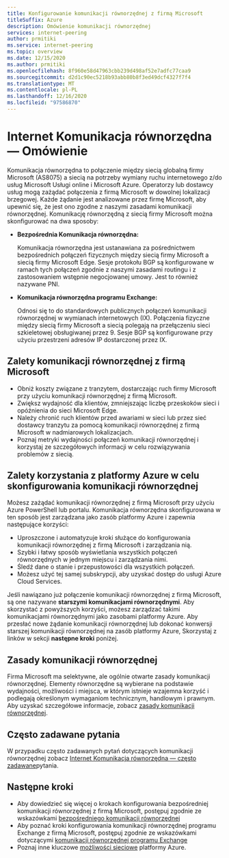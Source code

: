 ```yaml
---
title: Konfigurowanie komunikacji równorzędnej z firmą Microsoft
titleSuffix: Azure
description: Omówienie komunikacji równorzędnej
services: internet-peering
author: prmitiki
ms.service: internet-peering
ms.topic: overview
ms.date: 12/15/2020
ms.author: prmitiki
ms.openlocfilehash: 8f960e58d47963cbb239d498af52e7adfc77caa9
ms.sourcegitcommit: d2d1c90ec5218b93abb80b8f3ed49dcf4327f7f4
ms.translationtype: MT
ms.contentlocale: pl-PL
ms.lasthandoff: 12/16/2020
ms.locfileid: "97586870"
---
```

# <a name="internet-peering-overview"></a>Internet Komunikacja równorzędna — Omówienie

Komunikacja równorzędna to połączenie między siecią globalną firmy Microsoft (AS8075) a siecią na potrzeby wymiany ruchu internetowego z/do usług Microsoft Usługi online i Microsoft Azure. Operatorzy lub dostawcy usług mogą zażądać połączenia z firmą Microsoft w dowolnej lokalizacji brzegowej. Każde żądanie jest analizowane przez firmę Microsoft, aby upewnić się, że jest ono zgodne z naszymi zasadami komunikacji równorzędnej. Komunikację równorzędną z siecią firmy Microsoft można skonfigurować na dwa sposoby:

* **Bezpośrednia Komunikacja równorzędna:**

    Komunikacja równorzędna jest ustanawiana za pośrednictwem bezpośrednich połączeń fizycznych między siecią firmy Microsoft a siecią firmy Microsoft Edge. Sesje protokołu BGP są konfigurowane w ramach tych połączeń zgodnie z naszymi zasadami routingu i z zastosowaniem wstępnie negocjowanej umowy. Jest to również nazywane PNI.

* **Komunikacja równorzędna programu Exchange:**

    Odnosi się to do standardowych publicznych połączeń komunikacji równorzędnej w wymianach internetowych (IX). Połączenia fizyczne między siecią firmy Microsoft a siecią polegają na przełączeniu sieci szkieletowej obsługiwanej przez 9. Sesje BGP są konfigurowane przy użyciu przestrzeni adresów IP dostarczonej przez IX.

## <a name="benefits-of-peering-with-microsoft"></a>Zalety komunikacji równorzędnej z firmą Microsoft
* Obniż koszty związane z tranzytem, dostarczając ruch firmy Microsoft przy użyciu komunikacji równorzędnej z firmą Microsoft.
* Zwiększ wydajność dla klientów, zmniejszając liczbę przeskoków sieci i opóźnienia do sieci Microsoft Edge.
* Należy chronić ruch klientów przed awariami w sieci lub przez sieć dostawcy tranzytu za pomocą komunikacji równorzędnej z firmą Microsoft w nadmiarowych lokalizacjach.
* Poznaj metryki wydajności połączeń komunikacji równorzędnej i korzystaj ze szczegółowych informacji w celu rozwiązywania problemów z siecią.

## <a name="benefits-of-using-azure-to-set-up-peering"></a>Zalety korzystania z platformy Azure w celu skonfigurowania komunikacji równorzędnej

Możesz zażądać komunikacji równorzędnej z firmą Microsoft przy użyciu Azure PowerShell lub portalu. Komunikacja równorzędna skonfigurowana w ten sposób jest zarządzana jako zasób platformy Azure i zapewnia następujące korzyści:
* Uproszczone i automatyzuje kroki służące do konfigurowania komunikacji równorzędnej z firmą Microsoft i zarządzania nią.
* Szybki i łatwy sposób wyświetlania wszystkich połączeń równorzędnych w jednym miejscu i zarządzania nimi.
* Śledź dane o stanie i przepustowości dla wszystkich połączeń.
* Możesz użyć tej samej subskrypcji, aby uzyskać dostęp do usługi Azure Cloud Services.

Jeśli nawiązano już połączenie komunikacji równorzędnej z firmą Microsoft, są one nazywane **starszymi komunikacjami równorzędnymi**. Aby skorzystać z powyższych korzyści, możesz zarządzać takimi komunikacjami równorzędnymi jako zasobami platformy Azure. Aby przesłać nowe żądanie komunikacji równorzędnej lub dokonać konwersji starszej komunikacji równorzędnej na zasób platformy Azure, Skorzystaj z linków w sekcji **następne kroki** poniżej.

## <a name="peering-policy"></a>Zasady komunikacji równorzędnej
Firma Microsoft ma selektywne, ale ogólnie otwarte zasady komunikacji równorzędnej. Elementy równorzędne są wybierane na podstawie wydajności, możliwości i miejsca, w którym istnieje wzajemna korzyść i podlegają określonym wymaganiom technicznym, handlowym i prawnym. Aby uzyskać szczegółowe informacje, zobacz [zasady komunikacji równorzędnej](policy.md).

## <a name="faq"></a>Często zadawane pytania
W przypadku często zadawanych pytań dotyczących komunikacji równorzędnej zobacz [Internet Komunikacja równorzędna — często zadawane](faqs.md)pytania.

## <a name="next-steps"></a>Następne kroki

* Aby dowiedzieć się więcej o krokach konfigurowania bezpośredniej komunikacji równorzędnej z firmą Microsoft, postępuj zgodnie ze wskazówkami [bezpośredniego komunikacji równorzędnej](walkthrough-direct-all.md)
* Aby poznać kroki konfigurowania komunikacji równorzędnej programu Exchange z firmą Microsoft, postępuj zgodnie ze wskazówkami dotyczącymi [komunikacji równorzędnej programu Exchange](walkthrough-exchange-all.md)
* Poznaj inne kluczowe [możliwości sieciowe](../networking/networking-overview.md) platformy Azure.